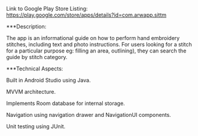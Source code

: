 Link to Google Play Store Listing: https://play.google.com/store/apps/details?id=com.arwapp.sittm

***Description: 

The app is an informational guide on how to perform hand embroidery stitches, including text and photo instructions. For users looking for a stitch for a particular purpose eg: filling an area, outlining), they can search the guide by stitch category. 


***Technical Aspects: 
 
Built in Android Studio using Java. 

MVVM architecture. 

Implements Room database for internal storage. 

Navigation using navigation drawer and NavigationUI components. 

Unit testing using JUnit.
